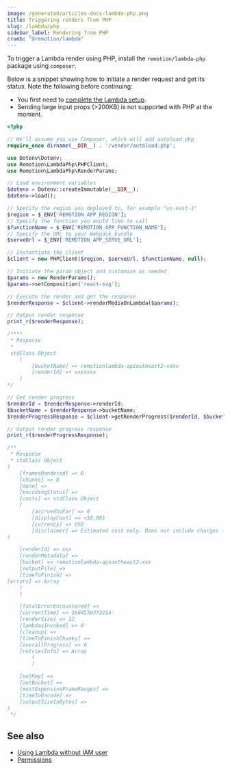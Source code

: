 ```yaml
---
image: /generated/articles-docs-lambda-php.png
title: Triggering renders from PHP
slug: /lambda/php
sidebar_label: Rendering from PHP
crumb: "@remotion/lambda"
---
```


To trigger a Lambda render using PHP, install the `remotion/lambda-php` package using `composer`.

Below is a snippet showing how to initiate a render request and get its status. Note the following before continuing:

- You first need to [complete the Lambda setup](/docs/lambda/setup).
- Sending large input props (>200KB) is not supported with PHP at the moment.

```php title="render.php"
<?php

// We'll assume you use Composer, which will add autoload.php
require_once dirname(__DIR__) . '/vendor/autoload.php';

use Dotenv\Dotenv;
use Remotion\LambdaPhp\PHPClient;
use Remotion\LambdaPhp\RenderParams;

// Load environment variables
$dotenv = Dotenv::createImmutable(__DIR__);
$dotenv->load();

// Specify the region you deployed to, for example "us-east-1"
$region = $_ENV['REMOTION_APP_REGION'];
// Specify the function you would like to call
$functionName = $_ENV['REMOTION_APP_FUNCTION_NAME'];
// Specify the URL to your Webpack bundle
$serveUrl = $_ENV['REMOTION_APP_SERVE_URL'];

// Instantiate the client
$client = new PHPClient($region, $serveUrl, $functionName, null);

// Initiate the param object and customize as needed
$params = new RenderParams();
$params->setComposition('react-svg');

// Execute the render and get the response
$renderResponse = $client->renderMediaOnLambda($params);

// Output render response
print_r($renderResponse);

/****
 * Response
 *
 stdClass Object
    (
        [bucketName] => remotionlambda-apsoutheast2-xxxx
        [renderId] => xxxxxxx
    )
*/

// Get render progress
$renderId = $renderResponse->renderId;
$bucketName = $renderResponse->bucketName;
$renderProgressResponse = $client->getRenderProgress($renderId, $bucketName);

// Output render progress response
print_r($renderProgressResponse);

/**
 * Response
 * stdClass Object
(
    [framesRendered] => 0
    [chunks] => 0
    [done] =>
    [encodingStatus] =>
    [costs] => stdClass Object
    (
        [accruedSoFar] => 0
        [displayCost] => <$0.001
        [currency] => USD
        [disclaimer] => Estimated cost only. Does not include charges for other AWS services.
)

    [renderId] => xxx
    [renderMetadata] =>
    [bucket] => remotionlambda-apsoutheast2-xxx
    [outputFile] =>
    [timeToFinish] =>
[errors] => Array
    (
    )

    [fatalErrorEncountered] =>
    [currentTime] => 1684570372214
    [renderSize] => 22
    [lambdasInvoked] => 0
    [cleanup] =>
    [timeToFinishChunks] =>
    [overallProgress] => 0
    [retriesInfo] => Array
        (
        )

    [outKey] =>
    [outBucket] =>
    [mostExpensiveFrameRanges] =>
    [timeToEncode] =>
    [outputSizeInBytes] =>
)
 */

```

## See also

- [Using Lambda without IAM user](/docs/lambda/without-iam)
- [Permissions](/docs/lambda/permissions)
